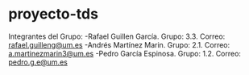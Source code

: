 # proyecto-tds
Integrantes del Grupo:
-Rafael Guillen García. Grupo: 3.3. Correo: rafael.guilleng@um.es
-Andrés Martínez Marin. Grupo: 2.1. Correo: a.martinezmarin3@um.es
-Pedro García Espinosa. Grupo: 1.2. Correo: pedro.g.e@um.es